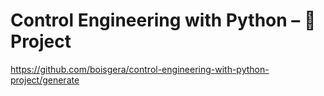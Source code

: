 # Control Engineering with Python – 🚀 Project


<https://github.com/boisgera/control-engineering-with-python-project/generate>